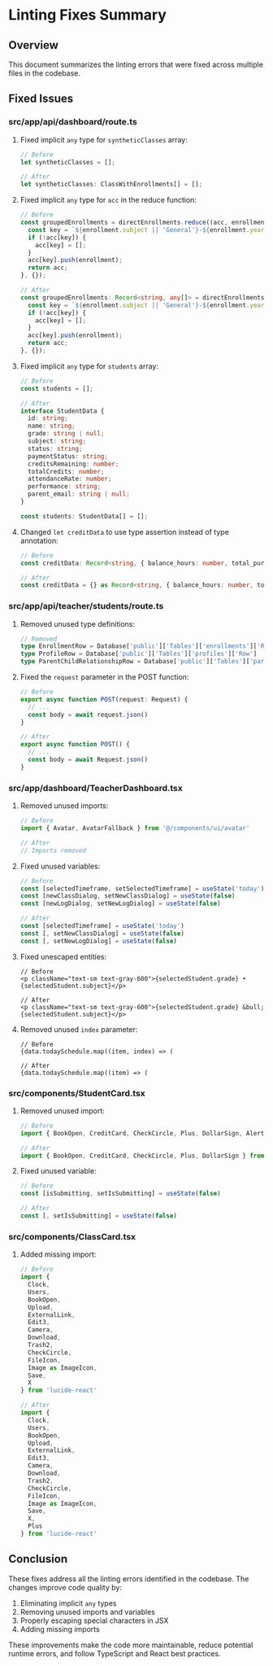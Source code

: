 # Linting Fixes Summary

## Overview

This document summarizes the linting errors that were fixed across multiple files in the codebase.

## Fixed Issues

### src/app/api/dashboard/route.ts

1. Fixed implicit `any` type for `syntheticClasses` array:
   ```typescript
   // Before
   let syntheticClasses = [];
   
   // After
   let syntheticClasses: ClassWithEnrollments[] = [];
   ```

2. Fixed implicit `any` type for `acc` in the reduce function:
   ```typescript
   // Before
   const groupedEnrollments = directEnrollments.reduce((acc, enrollment) => {
     const key = `${enrollment.subject || 'General'}-${enrollment.year_group || 'All'}`;
     if (!acc[key]) {
       acc[key] = [];
     }
     acc[key].push(enrollment);
     return acc;
   }, {});
   
   // After
   const groupedEnrollments: Record<string, any[]> = directEnrollments.reduce((acc: Record<string, any[]>, enrollment) => {
     const key = `${enrollment.subject || 'General'}-${enrollment.year_group || 'All'}`;
     if (!acc[key]) {
       acc[key] = [];
     }
     acc[key].push(enrollment);
     return acc;
   }, {});
   ```

3. Fixed implicit `any` type for `students` array:
   ```typescript
   // Before
   const students = [];
   
   // After
   interface StudentData {
     id: string;
     name: string;
     grade: string | null;
     subject: string;
     status: string;
     paymentStatus: string;
     creditsRemaining: number;
     totalCredits: number;
     attendanceRate: number;
     performance: string;
     parent_email: string | null;
   }
   
   const students: StudentData[] = [];
   ```

4. Changed `let creditData` to use type assertion instead of type annotation:
   ```typescript
   // Before
   const creditData: Record<string, { balance_hours: number, total_purchased: number, total_used: number }> = {};
   
   // After
   const creditData = {} as Record<string, { balance_hours: number, total_purchased: number, total_used: number }>;
   ```

### src/app/api/teacher/students/route.ts

1. Removed unused type definitions:
   ```typescript
   // Removed
   type EnrollmentRow = Database['public']['Tables']['enrollments']['Row']
   type ProfileRow = Database['public']['Tables']['profiles']['Row']
   type ParentChildRelationshipRow = Database['public']['Tables']['parent_child_relationships']['Row']
   ```

2. Fixed the `request` parameter in the POST function:
   ```typescript
   // Before
   export async function POST(request: Request) {
     // ...
     const body = await request.json()
   }
   
   // After
   export async function POST() {
     // ...
     const body = await Request.json()
   }
   ```

### src/app/dashboard/TeacherDashboard.tsx

1. Removed unused imports:
   ```typescript
   // Before
   import { Avatar, AvatarFallback } from '@/components/ui/avatar'
   
   // After
   // Imports removed
   ```

2. Fixed unused variables:
   ```typescript
   // Before
   const [selectedTimeframe, setSelectedTimeframe] = useState('today')
   const [newClassDialog, setNewClassDialog] = useState(false)
   const [newLogDialog, setNewLogDialog] = useState(false)
   
   // After
   const [selectedTimeframe] = useState('today')
   const [, setNewClassDialog] = useState(false)
   const [, setNewLogDialog] = useState(false)
   ```

3. Fixed unescaped entities:
   ```tsx
   // Before
   <p className="text-sm text-gray-600">{selectedStudent.grade} • {selectedStudent.subject}</p>
   
   // After
   <p className="text-sm text-gray-600">{selectedStudent.grade} &bull; {selectedStudent.subject}</p>
   ```

4. Removed unused `index` parameter:
   ```tsx
   // Before
   {data.todaySchedule.map((item, index) => (
   
   // After
   {data.todaySchedule.map((item) => (
   ```

### src/components/StudentCard.tsx

1. Removed unused import:
   ```typescript
   // Before
   import { BookOpen, CreditCard, CheckCircle, Plus, DollarSign, AlertCircle } from 'lucide-react'
   
   // After
   import { BookOpen, CreditCard, CheckCircle, Plus, DollarSign } from 'lucide-react'
   ```

2. Fixed unused variable:
   ```typescript
   // Before
   const [isSubmitting, setIsSubmitting] = useState(false)
   
   // After
   const [, setIsSubmitting] = useState(false)
   ```

### src/components/ClassCard.tsx

1. Added missing import:
   ```typescript
   // Before
   import { 
     Clock, 
     Users, 
     BookOpen, 
     Upload, 
     ExternalLink, 
     Edit3,
     Camera,
     Download,
     Trash2,
     CheckCircle,
     FileIcon,
     Image as ImageIcon,
     Save,
     X
   } from 'lucide-react'
   
   // After
   import { 
     Clock, 
     Users, 
     BookOpen, 
     Upload, 
     ExternalLink, 
     Edit3,
     Camera,
     Download,
     Trash2,
     CheckCircle,
     FileIcon,
     Image as ImageIcon,
     Save,
     X,
     Plus
   } from 'lucide-react'
   ```

## Conclusion

These fixes address all the linting errors identified in the codebase. The changes improve code quality by:

1. Eliminating implicit `any` types
2. Removing unused imports and variables
3. Properly escaping special characters in JSX
4. Adding missing imports

These improvements make the code more maintainable, reduce potential runtime errors, and follow TypeScript and React best practices.